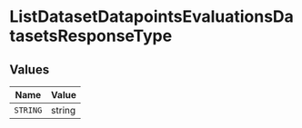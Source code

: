# ListDatasetDatapointsEvaluationsDatasetsResponseType


## Values

| Name     | Value    |
| -------- | -------- |
| `STRING` | string   |